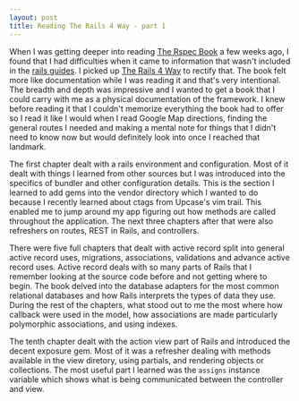```yaml
---
layout: post
title: Reading The Rails 4 Way - part 1
---
```

When I was getting deeper into reading [The Rspec
Book](https://pragprog.com/book/achbd/the-rspec-book) a few weeks ago, I found
that I had difficulties when it came to information that wasn't included in the 
[rails guides](http://guides.rubyonrails.org/). I picked up [The Rails 4
Way](https://leanpub.com/tr4w) to rectify that. The book felt more like
documentation while I was reading it and that's very intentional. The breadth and
depth was impressive and I wanted to get a book that I could carry with me as a
physical documentation of the framework. I knew before reading it that I
couldn't memorize everything the book had to offer so I read it like I would
when I read Google Map directions, finding the general routes I needed and
making a mental note for things that I didn't need to know now but would
definitely look into once I reached that landmark. 

The first chapter dealt with a rails environment and configuration. Most of it
dealt with things I learned from other sources but I was introduced into the
specifics of bundler and other configuration details. This is the section I
learned to add gems into the vendor directory which I wanted to do because I
recently learned about ctags from Upcase's vim trail. This enabled me to jump
around my app figuring out how methods are called throughout the application. 
The next three chapters after that were also refreshers on routes, REST in
Rails, and controllers. 

There were five full chapters that dealt with active record split into general
active record uses, migrations, associations, validations and advance active
record uses. Active record deals with so many parts of Rails that I remember looking at the 
source code before and not getting where to begin. The book delved into the
database adapters for the most common relational databases and how Rails
interprets the types of data they use. During the rest of the chapters, what
stood out to me the most where how callback were used in the model, how
associations are made particularly polymorphic associations, and using indexes. 

The tenth chapter dealt with the action view part of Rails and introduced the
decent exposure gem. Most of it was a refresher dealing with methods available
in the view diretory, using partials, and rendering objects or collections. The
most useful part I learned was the `assigns` instance variable which shows what
is being communicated between the controller and view. 

